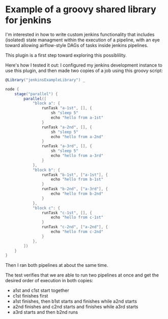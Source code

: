 # Example of a groovy shared library for jenkins

I'm interested in how to write custom jenkins functionality that includes
(isolated) state managment within the execution of a pipeline, with an
eye toward allowing airflow-style DAGs of tasks inside jenkins pipelines.

This plugin is a first step toward exploring this possiblility.

Here's how I tested it out: I configured my jenkins development instance
to use this plugin, and then made two copies of a job using this groovy
script:
```groovy
@Library("jenkinsExampleLibrary") _

node {
    stage("parallel") {
        parallel([
            "block a": {
                runTask "a-1st", [], {
                    sh "sleep 5"
                    echo "hello from a-1st"
                }
                runTask "a-2nd", [], {
                    sh "sleep 5"
                    echo "hello from a-2nd"
                }
                runTask "a-3rd", [], {
                    sh "sleep 5"
                    echo "hello from a-3rd"
                }
            },
            "block b": {
                runTask "b-1st", ["a-1st"], {
                    echo "hello from b-1st"
                }
                runTask "b-2nd", ["a-3rd"], {
                    echo "hello from b-2nd"
                }
            },
            "block c": {
                runTask "c-1st", [], {
                    echo "hello from c-1st"
                }
                runTask "c-2nd", ["a-2nd"], {
                    echo "hello from c-2nd"
                }
            },
        ])
    }
}
```

Then I ran both pipelines at about the same time.

The test verifies that we are able to run two pipelines at once and
get the desired order of execution in both copies:
  - a1st and c1st start together
  - c1st finishes first
  - a1st finishes, then b1st starts and finishes while a2nd starts
  - a2nd finishes and c2nd starts and finishes while a3rd starts
  - a3rd starts and then b2nd runs
